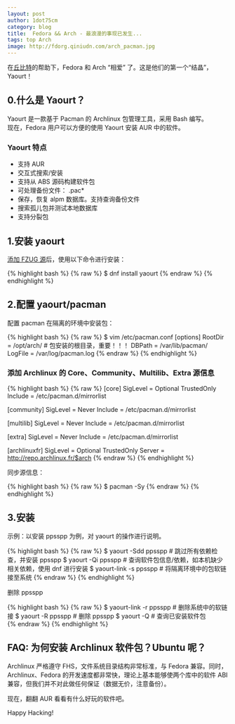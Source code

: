 ```yaml
---
layout: post
author: 1dot75cm
category: blog 
title:  Fedora && Arch - 最浪漫的事现已发生...
tags: top Arch           
image: http://fdorg.qiniudn.com/arch_pacman.jpg
---
```


在[丘比特](https://github.com/FZUG/repo/commit/d88fa4919ca99237b19000ede9b42f5c4de940b6)的帮助下，Fedora 和 Arch “相爱” 了。这是他们的第一个“结晶”， Yaourt！

## 0.什么是 Yaourt？

Yaourt 是一款基于 Pacman 的 Archlinux 包管理工具，采用 Bash 编写。  
现在，Fedora 用户可以方便的使用 Yaourt 安装 AUR 中的软件。

### Yaourt 特点
- 支持 AUR
- 交互式搜索/安装
- 支持从 ABS 源码构建软件包
- 可处理备份文件： .pac*
- 保存，恢复 alpm 数据库。支持查询备份文件
- 搜索孤儿包并测试本地数据库
- 支持分裂包

## 1.安装 yaourt

[添加 FZUG 源](https://github.com/FZUG/repo/wiki/FZUG)后，使用以下命令进行安装：   

{% highlight bash %}
{% raw  %}
$ dnf install yaourt
{% endraw  %}
{% endhighlight %}

## 2.配置 yaourt/pacman

配置 pacman 在隔离的环境中安装包：

{% highlight bash %}
{% raw  %}
$ vim /etc/pacman.conf
[options]
RootDir = /opt/arch/         # 包安装的根目录，重要！！！
DBPath = /var/lib/pacman/
LogFile = /var/log/pacman.log
{% endraw  %}
{% endhighlight %}

### 添加 Archlinux 的 Core、Community、Multilib、Extra 源信息

{% highlight bash %}
{% raw  %}
[core]
SigLevel = Optional TrustedOnly
Include = /etc/pacman.d/mirrorlist

[community]
SigLevel = Never
Include = /etc/pacman.d/mirrorlist

[multilib]
SigLevel = Never
Include = /etc/pacman.d/mirrorlist

[extra]
SigLevel = Never
Include = /etc/pacman.d/mirrorlist

[archlinuxfr]
SigLevel = Optional TrustedOnly
Server = http://repo.archlinux.fr/$arch
{% endraw  %}
{% endhighlight %}

同步源信息：

{% highlight bash %}
{% raw  %}
$ pacman -Sy
{% endraw  %}
{% endhighlight %}

## 3.安装

示例：以安装 ppsspp 为例，对 yaourt 的操作进行说明。

{% highlight bash %}
{% raw  %}
$ yaourt -Sdd ppsspp  # 跳过所有依赖检查，并安装 ppsspp
$ yaourt -Qi ppsspp   # 查询软件包信息/依赖，如本机缺少相关依赖，使用 dnf 进行安装
$ yaourt-link -s ppsspp  # 将隔离环境中的包软链接至系统
{% endraw  %}
{% endhighlight %}

删除 ppsspp

{% highlight bash %}
{% raw  %}
$ yaourt-link -r ppsspp  # 删除系统中的软链接
$ yaourt -R ppsspp   # 删除 ppsspp
$ yaourt -Q   # 查询已安装软件包  
{% endraw  %}
{% endhighlight %}

## FAQ: 为何安装 Archlinux 软件包？Ubuntu 呢？

Archlinux 严格遵守 FHS，文件系统目录结构非常标准，与 Fedora 兼容。同时，Archlinux、Fedora 的开发速度都非常快，理论上基本能够使两个库中的软件 ABI 兼容，但我们并不对此做任何保证（数据无价，注意备份）。

现在，翻翻 AUR 看看有什么好玩的软件吧。

Happy Hacking!
